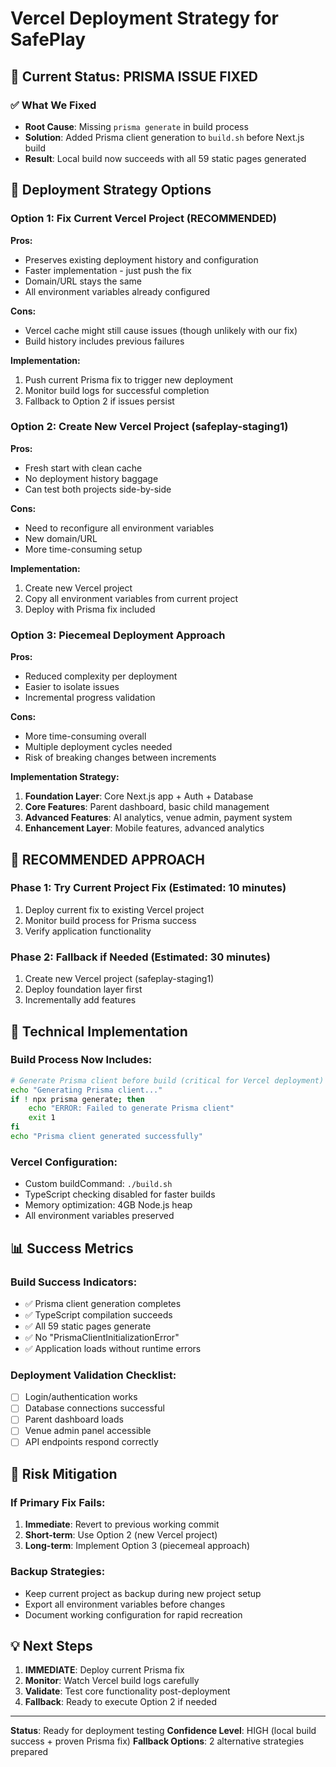 
# Vercel Deployment Strategy for SafePlay

## 🎯 Current Status: PRISMA ISSUE FIXED

### ✅ What We Fixed
- **Root Cause**: Missing `prisma generate` in build process
- **Solution**: Added Prisma client generation to `build.sh` before Next.js build
- **Result**: Local build now succeeds with all 59 static pages generated

## 🚀 Deployment Strategy Options

### Option 1: Fix Current Vercel Project (RECOMMENDED)
**Pros:**
- Preserves existing deployment history and configuration
- Faster implementation - just push the fix
- Domain/URL stays the same
- All environment variables already configured

**Cons:**
- Vercel cache might still cause issues (though unlikely with our fix)
- Build history includes previous failures

**Implementation:**
1. Push current Prisma fix to trigger new deployment
2. Monitor build logs for successful completion
3. Fallback to Option 2 if issues persist

### Option 2: Create New Vercel Project (safeplay-staging1)
**Pros:**
- Fresh start with clean cache
- No deployment history baggage
- Can test both projects side-by-side

**Cons:**
- Need to reconfigure all environment variables
- New domain/URL
- More time-consuming setup

**Implementation:**
1. Create new Vercel project
2. Copy all environment variables from current project
3. Deploy with Prisma fix included

### Option 3: Piecemeal Deployment Approach
**Pros:**
- Reduced complexity per deployment
- Easier to isolate issues
- Incremental progress validation

**Cons:**
- More time-consuming overall
- Multiple deployment cycles needed
- Risk of breaking changes between increments

**Implementation Strategy:**
1. **Foundation Layer**: Core Next.js app + Auth + Database
2. **Core Features**: Parent dashboard, basic child management
3. **Advanced Features**: AI analytics, venue admin, payment system
4. **Enhancement Layer**: Mobile features, advanced analytics

## 🎯 RECOMMENDED APPROACH

### Phase 1: Try Current Project Fix (Estimated: 10 minutes)
1. Deploy current fix to existing Vercel project
2. Monitor build process for Prisma success
3. Verify application functionality

### Phase 2: Fallback if Needed (Estimated: 30 minutes)
1. Create new Vercel project (safeplay-staging1)
2. Deploy foundation layer first
3. Incrementally add features

## 🔧 Technical Implementation

### Build Process Now Includes:
```bash
# Generate Prisma client before build (critical for Vercel deployment)
echo "Generating Prisma client..."
if ! npx prisma generate; then
    echo "ERROR: Failed to generate Prisma client"
    exit 1
fi
echo "Prisma client generated successfully"
```

### Vercel Configuration:
- Custom buildCommand: `./build.sh`
- TypeScript checking disabled for faster builds
- Memory optimization: 4GB Node.js heap
- All environment variables preserved

## 📊 Success Metrics

### Build Success Indicators:
- ✅ Prisma client generation completes
- ✅ TypeScript compilation succeeds
- ✅ All 59 static pages generate
- ✅ No "PrismaClientInitializationError"
- ✅ Application loads without runtime errors

### Deployment Validation Checklist:
- [ ] Login/authentication works
- [ ] Database connections successful
- [ ] Parent dashboard loads
- [ ] Venue admin panel accessible
- [ ] API endpoints respond correctly

## 🔄 Risk Mitigation

### If Primary Fix Fails:
1. **Immediate**: Revert to previous working commit
2. **Short-term**: Use Option 2 (new Vercel project)
3. **Long-term**: Implement Option 3 (piecemeal approach)

### Backup Strategies:
- Keep current project as backup during new project setup
- Export all environment variables before changes
- Document working configuration for rapid recreation

## 💡 Next Steps

1. **IMMEDIATE**: Deploy current Prisma fix
2. **Monitor**: Watch Vercel build logs carefully
3. **Validate**: Test core functionality post-deployment
4. **Fallback**: Ready to execute Option 2 if needed

---
**Status**: Ready for deployment testing
**Confidence Level**: HIGH (local build success + proven Prisma fix)
**Fallback Options**: 2 alternative strategies prepared
